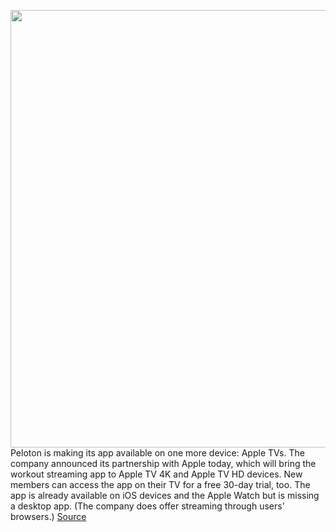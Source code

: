 <img src='https://cdn.vox-cdn.com/thumbor/cAycFK2MB2h4A98x7BfKruI3QJs=/0x0:640x427/1200x800/filters:focal(269x163:371x265)/cdn.vox-cdn.com/uploads/chorus_image/image/66884543/Living_Room_TV_Interaction_Womens_128_4_apple_strength.0.jpeg' width='700px' /><br/>
Peloton is making its app available on one more device: Apple TVs. The company announced its partnership with Apple today, which will bring the workout streaming app to Apple TV 4K and Apple TV HD devices. New members can access the app on their TV for a free 30-day trial, too. The app is already available on iOS devices and the Apple Watch but is missing a desktop app. (The company does offer streaming through users' browsers.)
<a href='https://www.theverge.com/21277087/peloton-apple-tv-app-ios-update-stream'> Source <a/>